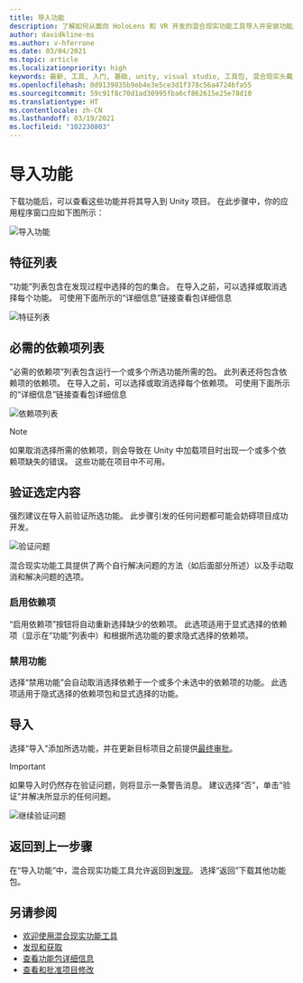 ```yaml
---
title: 导入功能
description: 了解如何从面向 HoloLens 和 VR 开发的混合现实功能工具导入并安装功能。
author: davidkline-ms
ms.author: v-hferrone
ms.date: 03/04/2021
ms.topic: article
ms.localizationpriority: high
keywords: 最新, 工具, 入门, 基础, unity, visual studio, 工具包, 混合现实头戴显示设备, windows 混合现实头戴显示设备, 虚拟现实头戴显示设备, 安装, Windows, HoloLens, 仿真器, unreal, openxr
ms.openlocfilehash: 0d9139835b9eb4e3e5ce3d1f378c56a4724bfa55
ms.sourcegitcommit: 59c91f8c70d1ad30995fba6cf862615e25e78d10
ms.translationtype: HT
ms.contentlocale: zh-CN
ms.lasthandoff: 03/19/2021
ms.locfileid: "102230803"
---
```

# <a name="importing-features"></a>导入功能

下载功能后，可以查看这些功能并将其导入到 Unity 项目。 在此步骤中，你的应用程序窗口应如下图所示：

![导入功能](images/FeatureToolImport.png)

## <a name="features-list"></a>特征列表

“功能”列表包含在发现过程中选择的包的集合。 在导入之前，可以选择或取消选择每个功能。 可使用下面所示的“详细信息”链接查看包详细信息

![特征列表](images/FeaturesList.png)

## <a name="required-dependencies-list"></a>必需的依赖项列表

“必需的依赖项”列表包含运行一个或多个所选功能所需的包。 此列表还将包含依赖项的依赖项。 在导入之前，可以选择或取消选择每个依赖项。 可使用下面所示的“详细信息”链接查看包详细信息

![依赖项列表](images/RequiredDependencyList.png)

> [!NOTE]
> 如果取消选择所需的依赖项，则会导致在 Unity 中加载项目时出现一个或多个依赖项缺失的错误。 这些功能在项目中不可用。

## <a name="validating-selections"></a>验证选定内容

强烈建议在导入前验证所选功能。 此步骤引发的任何问题都可能会妨碍项目成功开发。

![验证问题](images/ValidationIssues.png)

混合现实功能工具提供了两个自行解决问题的方法（如后面部分所述）以及手动取消和解决问题的选项。

### <a name="enable-dependencies"></a>启用依赖项

“启用依赖项”按钮将自动重新选择缺少的依赖项。 此选项适用于显式选择的依赖项（显示在“功能”列表中）和根据所选功能的要求隐式选择的依赖项。

### <a name="disable-features"></a>禁用功能

选择“禁用功能”会自动取消选择依赖于一个或多个未选中的依赖项的功能。 此选项适用于隐式选择的依赖项包和显式选择的功能。

## <a name="importing"></a>导入

选择“导入”添加所选功能，并在更新目标项目之前提供[最终审批](reviewing-changes.md)。

> [!IMPORTANT]
> 如果导入时仍然存在验证问题，则将显示一条警告消息。 建议选择“否”，单击“验证”并解决所显示的任何问题。
>
> ![继续验证问题](images/ValidationContinueAnyway.png)

## <a name="going-back-to-the-previous-step"></a>返回到上一步骤

在“导入功能”中，混合现实功能工具允许返回到[发现](discovering-features.md)。 选择“返回”下载其他功能包。

## <a name="see-also"></a>另请参阅

- [欢迎使用混合现实功能工具](welcome-to-mr-feature-tool.md)
- [发现和获取](discovering-features.md)
- [查看功能包详细信息](viewing-package-details.md)
- [查看和批准项目修改](reviewing-changes.md)